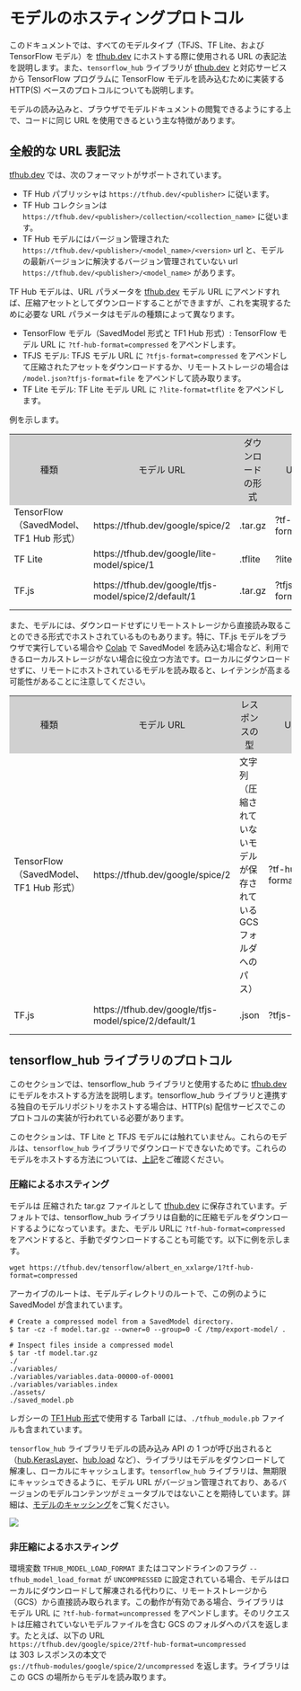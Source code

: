 <!--* freshness: { owner: 'maringeo' reviewed: '2021-12-13' review_interval: '6 months'} *-->

# モデルのホスティングプロトコル

このドキュメントでは、すべてのモデルタイプ（TFJS、TF Lite、および TensorFlow モデル）を [tfhub.dev](https://tfhub.dev) にホストする際に使用される URL の表記法を説明します。また、`tensorflow_hub` ライブラリが [tfhub.dev](https://tfhub.dev) と対応サービスから TensorFlow プログラムに TensorFlow モデルを読み込むために実装する HTTP(S) ベースのプロトコルについても説明します。

モデルの読み込みと、ブラウザでモデルドキュメントの閲覧できるようにする上で、コードに同じ URL を使用できるという主な特徴があります。

## 全般的な URL 表記法

[tfhub.dev](https://tfhub.dev) では、次のフォーマットがサポートされています。

- TF Hub パブリッシャは `https://tfhub.dev/<publisher>` に従います。
- TF Hub コレクションは `https://tfhub.dev/<publisher>/collection/<collection_name>` に従います。
- TF Hub モデルにはバージョン管理された `https://tfhub.dev/<publisher>/<model_name>/<version>` url と、モデルの最新バージョンに解決するバージョン管理されていない url `https://tfhub.dev/<publisher>/<model_name>` があります。

TF Hub モデルは、URL パラメータを [tfhub.dev](https://tfhub.dev) モデル URL にアペンドすれば、圧縮アセットとしてダウンロードすることができますが、これを実現するために必要な URL パラメータはモデルの種類によって異なります。

- TensorFlow モデル（SavedModel 形式と TF1 Hub 形式）: TensorFlow モデル URL に `?tf-hub-format=compressed` をアペンドします。
- TFJS モデル: TFJS モデル URL に `?tfjs-format=compressed` をアペンドして圧縮されたアセットをダウンロードするか、リモートストレージの場合は `/model.json?tfjs-format=file` をアペンドして読み取ります。
- TF Lite モデル: TF Lite モデル URL に `?lite-format=tflite` をアペンドします。

例を示します。

<table style="width: 100%;">
  <tr style="text-align: center">
    <col style="width: 10%">
    <col style="width: 20%">
    <col style="width: 15%">
    <col style="width: 30%">
    <col style="width: 25%">
    <td style="text-align: center; background-color: #D0D0D0">種類</td>
    <td style="text-align: center; background-color: #D0D0D0">モデル URL</td>
    <td style="text-align: center; background-color: #D0D0D0">ダウンロードの形式</td>
    <td style="text-align: center; background-color: #D0D0D0">URL パラメータ</td>
    <td style="text-align: center; background-color: #D0D0D0">ダウンロード URL</td>
  </tr>
  <tr>
    <td>TensorFlow（SavedModel、TF1 Hub 形式）</td>
    <td>https://tfhub.dev/google/spice/2</td>
    <td>.tar.gz</td>
    <td>?tf-hub-format=compressed</td>
    <td>https://tfhub.dev/google/spice/2?tf-hub-format=compressed</td>
  </tr>
  <tr>
    <td>TF Lite</td>
    <td>https://tfhub.dev/google/lite-model/spice/1</td>
    <td>.tflite</td>
    <td>?lite-format=tflite</td>
    <td>https://tfhub.dev/google/lite-model/spice/1?lite-format=tflite</td>
  </tr>
  <tr>
    <td>TF.js</td>
    <td>https://tfhub.dev/google/tfjs-model/spice/2/default/1</td>
    <td>.tar.gz</td>
    <td>?tfjs-format=compressed</td>
    <td>https://tfhub.dev/google/tfjs-model/spice/2/default/1?tfjs-format=compressed</td>
  </tr>
</table>

また、モデルには、ダウンロードせずにリモートストレージから直接読み取ることのできる形式でホストされているものもあります。特に、TF.js モデルをブラウザで実行している場合や [Colab](https://colab.research.google.com/) で SavedModel を読み込む場合など、利用できるローカルストレージがない場合に役立つ方法です。ローカルにダウンロードせずに、リモートにホストされているモデルを読み取ると、レイテンシが高まる可能性があることに注意してください。

<table style="width: 100%;">
  <tr style="text-align: center">
    <col style="width: 10%">
    <col style="width: 20%">
    <col style="width: 15%">
    <col style="width: 30%">
    <col style="width: 25%">
    <td style="text-align: center; background-color: #D0D0D0">種類</td>
    <td style="text-align: center; background-color: #D0D0D0">モデル URL</td>
    <td style="text-align: center; background-color: #D0D0D0">レスポンスの型</td>
    <td style="text-align: center; background-color: #D0D0D0">URL パラメータ</td>
    <td style="text-align: center; background-color: #D0D0D0">リクエスト URL</td>
  </tr>
  <tr>
    <td>TensorFlow（SavedModel、TF1 Hub 形式）</td>
    <td>https://tfhub.dev/google/spice/2</td>
    <td>文字列（圧縮されていないモデルが保存されている GCS フォルダへのパス）</td>
    <td>?tf-hub-format=uncompressed</td>
    <td>https://tfhub.dev/google/spice/2?tf-hub-format=uncompressed</td>
  </tr>
  <tr>
    <td>TF.js</td>
    <td>https://tfhub.dev/google/tfjs-model/spice/2/default/1</td>
    <td>.json</td>
    <td>?tfjs-format=file</td>
    <td>https://tfhub.dev/google/tfjs-model/spice/2/default/1/model.json?tfjs-format=file</td>
  </tr>
</table>

## tensorflow_hub ライブラリのプロトコル

このセクションでは、tensorflow_hub ライブラリと使用するために [tfhub.dev](https://tfhub.dev) にモデルをホストする方法を説明します。tensorflow_hub ライブラリと連携する独自のモデルリポジトリをホストする場合は、HTTP(s) 配信サービスでこのプロトコルの実装が行われている必要があります。

このセクションは、TF Lite と TFJS モデルには触れていません。これらのモデルは、`tensorflow_hub` ライブラリでダウンロードできないためです。これらのモデルをホストする方法については、[上記](#general-url-conventions)をご確認ください。

### 圧縮によるホスティング

モデルは 圧縮された tar.gz ファイルとして [tfhub.dev](https://tfhub.dev) に保存されています。デフォルトでは、tensorflow_hub ライブラリは自動的に圧縮モデルをダウンロードするようになっています。また、モデル URLに `?tf-hub-format=compressed` をアペンドすると、手動でダウンロードすることも可能です。以下に例を示します。

```shell
wget https://tfhub.dev/tensorflow/albert_en_xxlarge/1?tf-hub-format=compressed
```

アーカイブのルートは、モデルディレクトリのルートで、この例のように SavedModel が含まれています。

```shell
# Create a compressed model from a SavedModel directory.
$ tar -cz -f model.tar.gz --owner=0 --group=0 -C /tmp/export-model/ .

# Inspect files inside a compressed model
$ tar -tf model.tar.gz
./
./variables/
./variables/variables.data-00000-of-00001
./variables/variables.index
./assets/
./saved_model.pb
```

レガシーの [TF1 Hub 形式](https://www.tensorflow.org/hub/tf1_hub_module)で使用する Tarball には、`./tfhub_module.pb` ファイルも含まれています。

`tensorflow_hub` ライブラリモデルの読み込み API の 1 つが呼び出されると（[hub.KerasLayer](https://www.tensorflow.org/hub/api_docs/python/hub/KerasLayer)、[hub.load](https://www.tensorflow.org/hub/api_docs/python/hub/load) など）、ライブラリはモデルをダウンロードして解凍し、ローカルにキャッシュします。`tensorflow_hub` ライブラリは、無期限にキャッシュできるように、モデル URL がバージョン管理されており、あるバージョンのモデルコンテンツがミュータブルではないことを期待しています。詳細は、[モデルのキャッシング](caching.md)をご覧ください。

![](https://raw.githubusercontent.com/tensorflow/hub/master/docs/images/library_download_cache.png)

### 非圧縮によるホスティング

環境変数 `TFHUB_MODEL_LOAD_FORMAT` またはコマンドラインのフラグ `--tfhub_model_load_format` が `UNCOMPRESSED` に設定されている場合、モデルはローカルにダウンロードして解凍される代わりに、リモートストレージから（GCS）から直接読み取られます。この動作が有効である場合、ライブラリはモデル URL に `?tf-hub-format=uncompressed` をアペンドします。そのリクエストは圧縮されていないモデルファイルを含む GCS のフォルダへのパスを返します。たとえば、以下の URL <br> `https://tfhub.dev/google/spice/2?tf-hub-format=uncompressed` <br> は 303 レスポンスの本文で<br> `gs://tfhub-modules/google/spice/2/uncompressed` を返します。ライブラリはこの GCS の場所からモデルを読み取ります。
